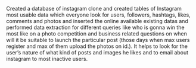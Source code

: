 Created a database of instagram clone and created tables of Instagram most usable data which everyone look for users, followers, hashtags, likes, comments and photos and inserted the online available existing datas and performed data extraction for different queries like who is gonna win the most like on a photo competition and business related questions on when will it be suitable to launch the particular post (those days when max users register and max of them upload the photos on id.). It helps to look for the user’s nature of what kind of posts and images he likes and to email about instagram to most inactive users.
